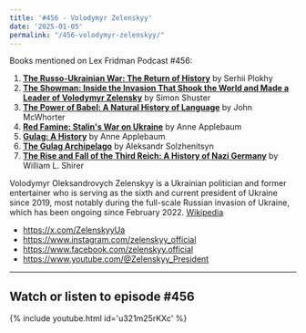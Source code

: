 ```yaml
---
title: '#456 - Volodymyr Zelenskyy'
date: '2025-01-05'
permalink: "/456-volodymyr-zelenskyy/"
---
```


Books mentioned on Lex Fridman Podcast #456:

1. <b><a href="https://amzn.to/3PlUC9J" target="_blank" rel="sponsored noopener noreferrer">The Russo-Ukrainian War: The Return of History</a></b> by Serhii Plokhy
2. <b><a href="https://amzn.to/3Po0j72" target="_blank" rel="sponsored noopener noreferrer">The Showman: Inside the Invasion That Shook the World and Made a Leader of Volodymyr Zelensky</a></b> by Simon Shuster
3. <b><a href="https://amzn.to/3W2yLb6" target="_blank" rel="sponsored noopener noreferrer">The Power of Babel: A Natural History of Language</a></b> by John McWhorter
4. <b><a href="https://amzn.to/4a7LONZ" target="_blank" rel="sponsored noopener noreferrer">Red Famine: Stalin's War on Ukraine</a></b> by Anne Applebaum
5. <b><a href="https://amzn.to/3C5y21N" target="_blank" rel="sponsored noopener noreferrer">Gulag: A History</a></b> by Anne Applebaum
6. <b><a href="https://amzn.to/4j65Yfk" target="_blank" rel="sponsored noopener noreferrer">The Gulag Archipelago</a></b> by Aleksandr Solzhenitsyn
7. <b><a href="https://amzn.to/3DV59WA" target="_blank" rel="sponsored noopener noreferrer">The Rise and Fall of the Third Reich: A History of Nazi Germany</a></b> by William L. Shirer

<!--more-->

Volodymyr Oleksandrovych Zelenskyy is a Ukrainian politician and former entertainer who is serving as the sixth and current president of Ukraine since 2019, most notably during the full-scale Russian invasion of Ukraine, which has been ongoing since February 2022. <a href="https://en.wikipedia.org/wiki/Volodymyr_Zelenskyy" target="_blank">Wikipedia</a>

- <a href="https://x.com/ZelenskyyUa" target="_blank">https://x.com/ZelenskyyUa</a>
- <a href="https://www.instagram.com/zelenskyy_official" target="_blank">https://www.instagram.com/zelenskyy_official</a>
- <a href="https://www.facebook.com/zelenskyy.official" target="_blank">https://www.facebook.com/zelenskyy.official</a>
- <a href="https://www.youtube.com/@Zelenskyy_President" target="_blank">https://www.youtube.com/@Zelenskyy_President</a>

- - - - - -

## Watch or listen to episode #456

{% include youtube.html id='u321m25rKXc' %}